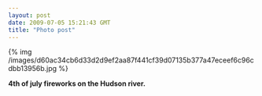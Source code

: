 ```yaml
---
layout: post
date: 2009-07-05 15:21:43 GMT
title: "Photo post"
---
```

{% img /images/d60ac34cb6d33d2d9ef2aa87f441cf39d07135b377a47eceef6c96cdbb13956b.jpg %}

<b>4th of july fireworks on the Hudson river.</b>